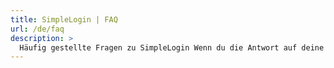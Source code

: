 ```yaml
---
title: SimpleLogin | FAQ
url: /de/faq
description: >
  Häufig gestellte Fragen zu SimpleLogin Wenn du die Antwort auf deine Frage hier nicht finden kannst, kontaktiere bitte hi [at] simplelogin.io oder öffne ein Issue auf unserem GitHub.
---
```


